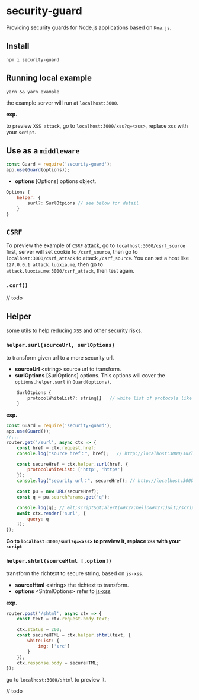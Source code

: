 # security-guard

Providing security guards for Node.js applications based on `Koa.js`.

## Install
```
npm i security-guard
```

## Running local example

```
yarn && yarn example
```

the example server will run at `localhost:3000`.

**exp.**

to preview `XSS attack`, go to `localhost:3000/xss?q=<xss>`, replace `xss` with your `script`.

## Use as a `middleware`
```js
const Guard = require('security-guard');
app.use(Guard(options));
```

* **options** \[Options\] options object.
```js
Options {
    helper: {
        surl?: SurlOtpions // see below for detail
    }
}
```

## `CSRF`

To preview the example of `CSRF` attack, go to `localhost:3000/csrf_source` first, server will set cookie to `/csrf_source`, then go to `localhost:3000/csrf_attack` to attack `/csrf_source`. You can set a host like `127.0.0.1 attack.luoxia.me`, then go to `attack.luoxia.me:3000/csrf_attack`, then test again.

### `.csrf()`

// todo

## Helper

some utils to help reducing `XSS` and other security risks.

### `helper.surl(sourceUrl, surlOptions)`

to transform given url to a more security url.

* **sourceUrl** \<string\> source url to transform.
* **surlOptions** \[SurlOptions\] options. This options will cover the `options.helper.surl` in `Guard(options)`.
```js
    SurlOtpions {
        protocolWhiteList?: string[]   // white list of protocols like ['http', 'https'], if the source url doesn't match any in the white list, surl() will return ''. default to be ['http', 'https', 'data', 'file']
    }
```

**exp.**
```js
const Guard = require('security-guard');
app.use(Guard());
//...
router.get('/surl', async ctx => {
    const href = ctx.request.href;
    console.log("source href：", href);   // http://localhost:3000/surl?q=%3Cscript%3Ealert(%27hello%27)%3C/script%3E

    const secureHref = ctx.helper.surl(href, {
        protocolWhiteList: ['http', 'https']
    });
    console.log("security url：", secureHref); // http://localhost:3000/surl?q=%26lt%3Bscript%26gt%3Balert%28%26%23x27%3Bhello%26%23x27%3B%29%26lt%3B%2Fscript%26gt%3B

    const pu = new URL(secureHref);
    const q = pu.searchParams.get('q');

    console.log(q); // &lt;script&gt;alert(&#x27;hello&#x27;)&lt;/script&gt;
    await ctx.render('surl', {
        query: q
    });
});
```

**Go to `localhost:3000/surl?q=<xss>` to preview it, replace `xss` with your `script`**

### `helper.shtml(sourceHtml [,option])`
transform the richtext to secure string, based on `js-xss`.

* **sourceHtml** \<string\> the richtext to transform.
* **options**   \<ShtmlOptions\> refer to [js-xss](https://github.com/leizongmin/js-xss)

**exp.**
```js
router.post('/shtml', async ctx => {
    const text = ctx.request.body.text;

    ctx.status = 200;
    const secureHTML = ctx.helper.shtml(text, {
        whiteList: {
            img: ['src']
        }
    });
    ctx.response.body = secureHTML;
});
```
go to `localhost:3000/shtml` to preview it.

// todo
